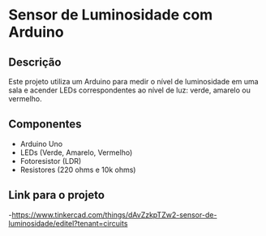 # Sensor de Luminosidade com Arduino

## Descrição
Este projeto utiliza um Arduino para medir o nível de luminosidade em uma sala e acender LEDs correspondentes ao nível de luz: verde, amarelo ou vermelho.

## Componentes
- Arduino Uno
- LEDs (Verde, Amarelo, Vermelho)
- Fotoresistor (LDR)
- Resistores (220 ohms e 10k ohms)

## Link para o projeto
-https://www.tinkercad.com/things/dAvZzkpTZw2-sensor-de-luminosidade/editel?tenant=circuits
